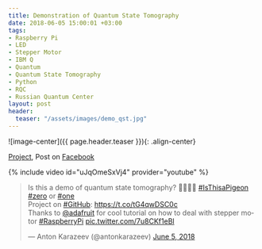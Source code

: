 ```yaml
---
title: Demonstration of Quantum State Tomography
date: 2018-06-05 15:00:01 +03:00
tags:
- Raspberry Pi
- LED
- Stepper Motor
- IBM Q
- Quantum
- Quantum State Tomography
- Python
- RQC
- Russian Quantum Center
layout: post
header:
  teaser: "/assets/images/demo_qst.jpg"
---
```


![image-center]({{ page.header.teaser }}){: .align-center}

[Project](https://github.com/akarazeevprojects/StepperProjects), Post on [Facebook](https://www.facebook.com/anton.karazeev/posts/1709867399134721)

{% include video id="uJqOmeSxVj4" provider="youtube" %}

<blockquote class="twitter-tweet"><p lang="en" dir="ltr">Is this a demo of quantum state tomography? 💁🏻‍♂️🦋 <a href="https://twitter.com/hashtag/IsThisaPigeon?src=hash&amp;ref_src=twsrc%5Etfw">#IsThisaPigeon</a> <a href="https://twitter.com/hashtag/zero?src=hash&amp;ref_src=twsrc%5Etfw">#zero</a> or <a href="https://twitter.com/hashtag/one?src=hash&amp;ref_src=twsrc%5Etfw">#one</a><br>Project on <a href="https://twitter.com/hashtag/GitHub?src=hash&amp;ref_src=twsrc%5Etfw">#GitHub</a>: <a href="https://t.co/tG4qwDSC0c">https://t.co/tG4qwDSC0c</a><br>Thanks to <a href="https://twitter.com/adafruit?ref_src=twsrc%5Etfw">@adafruit</a> for cool tutorial on how to deal with stepper motor <a href="https://twitter.com/hashtag/RaspberryPi?src=hash&amp;ref_src=twsrc%5Etfw">#RaspberryPi</a> <a href="https://t.co/7u8CKf1eBl">pic.twitter.com/7u8CKf1eBl</a></p>&mdash; Anton Karazeev (@antonkarazeev) <a href="https://twitter.com/antonkarazeev/status/1003792765233385472?ref_src=twsrc%5Etfw">June 5, 2018</a></blockquote> <script async src="https://platform.twitter.com/widgets.js" charset="utf-8"></script>
